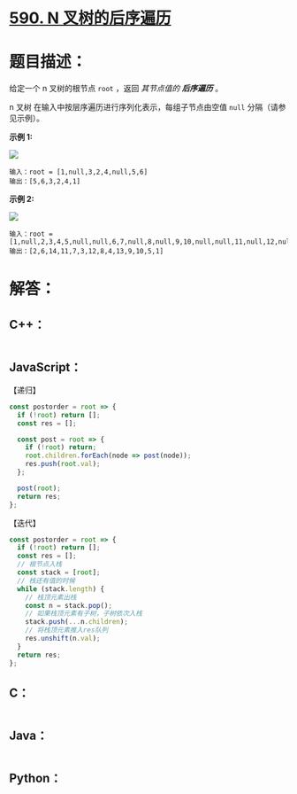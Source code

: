 # [590. N 叉树的后序遍历](https://leetcode-cn.com/problems/n-ary-tree-postorder-traversal/)

# 题目描述：

给定一个 n 叉树的根节点 `root` ，返回 *其节点值的 **后序遍历*** 。

n 叉树 在输入中按层序遍历进行序列化表示，每组子节点由空值 `null` 分隔（请参见示例）。



**示例 1:**

![](https://assets.leetcode.com/uploads/2018/10/12/narytreeexample.png)

```
输入：root = [1,null,3,2,4,null,5,6]
输出：[5,6,3,2,4,1]
```

**示例 2:**

![](https://assets.leetcode.com/uploads/2019/11/08/sample_4_964.png)

```
输入：root = [1,null,2,3,4,5,null,null,6,7,null,8,null,9,10,null,null,11,null,12,null,13,null,null,14]
输出：[2,6,14,11,7,3,12,8,4,13,9,10,5,1]
```




# 解答：

## C++：

```cpp

```

## JavaScript：

【递归】

```JavaScript
const postorder = root => {
  if (!root) return [];
  const res = [];

  const post = root => {
    if (!root) return;
    root.children.forEach(node => post(node));
    res.push(root.val);
  };

  post(root);
  return res;
};
```

【迭代】

```JavaScript
const postorder = root => {
  if (!root) return [];
  const res = [];
  // 根节点入栈
  const stack = [root];
  // 栈还有值的时候
  while (stack.length) {
    // 栈顶元素出栈
    const n = stack.pop();
    // 如果栈顶元素有子树，子树依次入栈
    stack.push(...n.children);
    // 将栈顶元素推入res队列
    res.unshift(n.val);
  }
  return res;
};
```

## C：

```c

```

## Java：

```java

```

## Python：

```python

```


